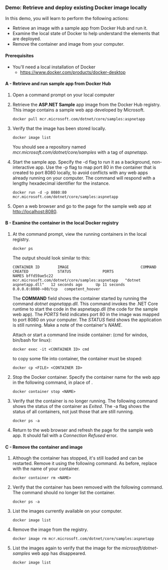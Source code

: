 ### Demo: Retrieve and deploy existing Docker image locally

In this demo, you will learn to perform the following actions:

- Retrieve an image with a sample app from Docker Hub and run it.
- Examine the local state of Docker to help understand the elements that are deployed.
- Remove the container and image from your computer.

#### Prerequisites

- You'll need a local installation of Docker
  - https://www.docker.com/products/docker-desktop

#### A - Retrieve and run sample app from Docker Hub

1. Open a command prompt on your local computer

2. Retrieve the **ASP.NET Sample** app image from the Docker Hub registry. This image contains a sample web app developed by Microsoft.

   

   ```
   docker pull mcr.microsoft.com/dotnet/core/samples:aspnetapp
   ```

   

3. Verify that the image has been stored locally.

   

   ```
   docker image list
   ```

   

   You should see a repository named *mcr.microsoft.com/dotnet/core/samples* with a tag of *aspnetapp*.

4. Start the sample app. Specify the -d flag to run it as a background, non-interactive app. Use the -p flag to map port 80 in the container that is created to port 8080 locally, to avoid conflicts with any web apps already running on your computer. The command will respond with a lengthy hexadecimal identifier for the instance.

   

   ```
   docker run -d -p 8080:80 mcr.microsoft.com/dotnet/core/samples:aspnetapp
   ```

   

5. Open a web browser and go to the page for the sample web app at [http://localhost:8080](http://localhost:8080/).

#### B - Examine the container in the local Docker registry

1. At the command prompt, view the running containers in the local registry.

   

   ```
   docker ps
   ```

   

   The output should look similar to this:

   ```
   CONTAINER ID        IMAGE                                COMMAND                  CREATED             STATUS              PORTS                  NAMES bffd59ae5c22        mcr.microsoft.com/dotnet/core/samples:aspnetapp   "dotnet aspnetapp.dll"   12 seconds ago      Up 11 seconds       0.0.0.0:8080->80/tcp   competent_hoover
   ```

   The **COMMAND** field shows the container started by running the command *dotnet aspnetapp.dll*. This command invokes the .NET Core runtime to start the code in the aspnetapp.dll (the code for the sample web app). The *PORTS* field indicates port 80 in the image was mapped to port 8080 on your computer. The *STATUS* field shows the application is still running. Make a note of the container's *NAME*.

   Attach or start a command line inside container: (cmd for windos, bin/bash for linux):

   ```
   docker exec -it <CONTAINER ID> cmd
   ```

   to copy some file into container, the container must be stoped:

   ```
   docker cp <FILE> <CONTAINER ID>
   ```

   

2. Stop the Docker container. Specify the container name for the web app in the following command, in place of <NAME>.

   ```
   docker container stop <NAME>
   ```

   

3. Verify that the container is no longer running. The following command shows the status of the container as *Exited*. The -a flag shows the status of all containers, not just those that are still running.

   

   ```
   docker ps -a
   ```

   

4. Return to the web browser and refresh the page for the sample web app. It should fail with a *Connection Refused* error.

#### C - Remove the container and image

1. Although the container has stopped, it's still loaded and can be restarted. Remove it using the following command. As before, replace <NAME> with the name of your container.

   

   ```
   docker container rm <NAME>
   ```

   

2. Verify that the container has been removed with the following command. The command should no longer list the container.

   

   ```
   docker ps -a
   ```

   

3. List the images currently available on your computer.

   

   ```
   docker image list
   ```

   

4. Remove the image from the registry.

   

   ```
   docker image rm mcr.microsoft.com/dotnet/core/samples:aspnetapp
   ```

   

5. List the images again to verify that the image for the *microsoft/dotnet-samples* web app has disappeared.

   

   ```
   docker image list
   ```

   

